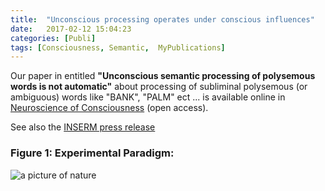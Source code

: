 ```yaml
---
title:  "Unconscious processing operates under conscious influences"
date:   2017-02-12 15:04:23
categories: [Publi]
tags: [Consciousness, Semantic,  MyPublications]
---
```


Our paper in entitled **"Unconscious semantic processing of polysemous words is not automatic"** about processing of subliminal polysemous (or ambiguous) words like "BANK", "PALM" ect ... is available online in [Neuroscience of Consciousness] (open access).

See also the [INSERM press release]

### Figure 1: Experimental Paradigm:
![a picture of nature](https://oup.silverchair-cdn.com/oup/backfile/Content_public/Journal/nc/2016/1/10.1093_nc_niw010/2/m_niw010f1p.jpeg?Expires=1487036097&Signature=Gswh5DTCS0jpA4akHOXQnIwlJaTeFlrMJq2UPoAEfDKWBlhLU7QUbPJRwkdcAu~HeQUE5TnlRRKtQ~6xQ8Da8aYVdkAo729FT9AzDqut979K4h8uEUE5QD1kqFXpK80kPHem0K5kD2KWl1xHitQWViPGBnc9jS8G2M~Hddgfh8DV058sHj0pmHP63HVUDmDl~XUObAhNVBCz-hfsn6zKkZGml~~bN-64Ipw6ku-dnL~jESUIlZKC7ta-dTdJkZt7UBktw~eY8L-lvC6Nf5pBumfwlk~~zKO99LWpSn5MJ4DVOJvZ80CLtWwONyC77MffZSc8Q0vIWlXcmrSn~SJBwA__&Key-Pair-Id=APKAIUCZBIA4LVPAVW3Q)


[INSERM press release]:http://presse.inserm.fr/en/unconscious-processing-operates-under-conscious-influence/24846/

[Neuroscience of Consciousness]: https://academic.oup.com/nc/article/doi/10.1093/nc/niw010/2757130/Unconscious-semantic-processing-of-polysemous
